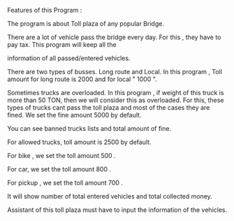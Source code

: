 Features of this Program :

The program is about Toll plaza of any popular Bridge.

There are a lot of vehicle pass the bridge every day. For this , they have to pay tax. This program will keep all the

information of all passed/entered vehicles.

There are two types of busses. Long route and Local. In this program , Toll amount for long route is 2000 and for local " 1000 ".

Sometimes trucks are overloaded. In this program , if weight of this truck is more than 50 TON, then we will consider this as overloaded. For this, these types of trucks cant pass the toll plaza and most of the cases they are fined. We set the fine amount 5000  by default.

You can see banned trucks lists and total amount of fine.

For allowed trucks, toll amount is 2500  by default.

For bike , we set the toll amount 500 .

For car, we set the toll amount 800 .

For pickup , we set the toll amount 700 .

It will show number of total entered vehicles and total collected money.

Assistant of this toll plaza must have to input the information of the vehicles.

